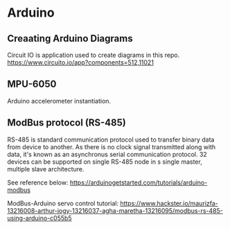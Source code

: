 # Arduino

## Creaating Arduino Diagrams
Circuit IO is application used to create diagrams in this repo. 
https://www.circuito.io/app?components=512,11021

## MPU-6050
Arduino accelerometer instantiation.

## ModBus protocol  (RS-485)
RS-485 is standard communication protocol used to transfer binary data from device to another. As there is no clock signal transmitted along with data, it's known as an asynchronus serial communication protocol. 32 devices can be supported on single RS-485 node in s single master, multiple slave architecture.

See reference below:
https://arduinogetstarted.com/tutorials/arduino-modbus

ModBus-Arduino servo control tutorial:
https://www.hackster.io/maurizfa-13216008-arthur-jogy-13216037-agha-maretha-13216095/modbus-rs-485-using-arduino-c055b5
